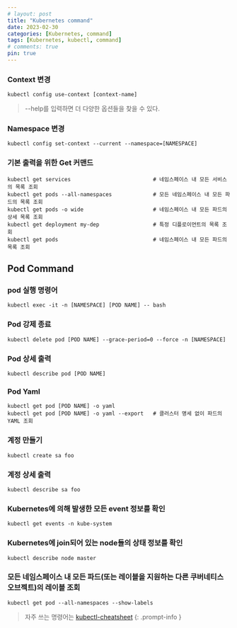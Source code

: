 ```yaml
---
# layout: post
title: "Kubernetes command"
date: 2023-02-30
categories: [Kubernetes, command]
tags: [Kubernetes, kubectl, command]
# comments: true
pin: true
---
```


### Context 변경
```
kubectl config use-context [context-name]
```

> --help를 입력하면 더 다양한 옵션들을 찾을 수 있다.

### Namespace 변경
```
kubectl config set-context --current --namespace=[NAMESPACE]
```

### 기본 출력을 위한 Get 커맨드
```
kubectl get services                          # 네임스페이스 내 모든 서비스의 목록 조회
kubectl get pods --all-namespaces             # 모든 네임스페이스 내 모든 파드의 목록 조회
kubectl get pods -o wide                      # 네임스페이스 내 모든 파드의 상세 목록 조회
kubectl get deployment my-dep                 # 특정 디플로이먼트의 목록 조회
kubectl get pods                              # 네임스페이스 내 모든 파드의 목록 조회

```


## Pod Command
### pod 실행 명령어
```
kubectl exec -it -n [NAMESPACE] [POD NAME] -- bash
```

### Pod 강제 종료
```
kubectl delete pod [POD NAME] --grace-period=0 --force -n [NAMESPACE]
```

### Pod 상세 출력
```
kubectl describe pod [POD NAME]
```
### Pod Yaml
```
kubectl get pod [POD NAME] -o yaml
kubectl get pod [POD NAME] -o yaml --export   # 클러스터 명세 없이 파드의 YAML 조회
```





### 계정 만들기
```
kubectl create sa foo
```

### 계정 상세 출력
```
kubectl describe sa foo
```





### Kubernetes에 의해 발생한 모든 event 정보를 확인
```
kubectl get events -n kube-system
```

### Kubernetes에 join되어 있는 node들의 상태 정보를 확인
```
kubectl describe node master
```

### 모든 네임스페이스 내 모든 파드(또는 레이블을 지원하는 다른 쿠버네티스 오브젝트)의 레이블 조회
```
kubectl get pod --all-namespaces --show-labels
```



> 자주 쓰는 명령어는 [kubectl-cheatsheet](https://kubernetes.io/docs/reference/kubectl/cheatsheet/)
{: .prompt-info }